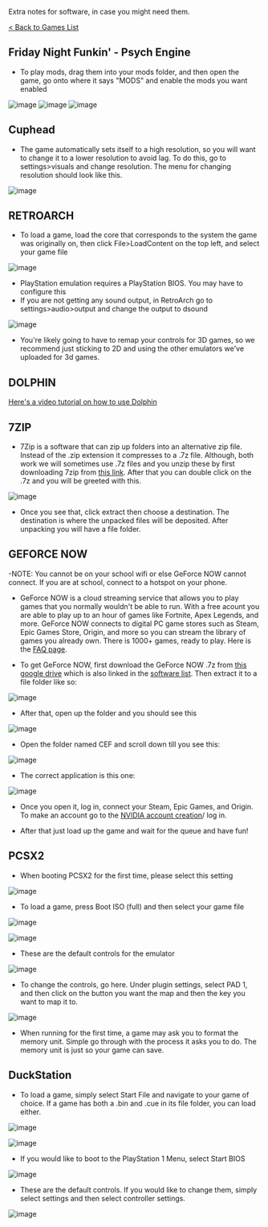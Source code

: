 Extra notes for software, in case you might need them.

[< Back to Games List](https://github.com/Project-Bradnails/Bradnails/blob/main/Software/softwarelist.md)

## Friday Night Funkin' - Psych Engine
- To play mods, drag them into your mods folder, and then open the game, go onto where it says "MODS" and enable the mods you want enabled

![image](https://user-images.githubusercontent.com/96362136/147957647-ba300149-fbe1-47df-bc06-4bb1a5944136.png)
![image](https://user-images.githubusercontent.com/96362136/147957677-1f24641c-6c86-4d24-8c39-5478801d20b0.png)
![image](https://user-images.githubusercontent.com/96362136/147957833-c6456716-1e91-47a2-85a6-5e71e9f901a8.png)




## Cuphead
- The game automatically sets itself to a high resolution, so you will want to change it to a lower resolution to avoid lag. To do this, go to settings>visuals and change resolution. The menu for changing resolution should look like this.

![image](https://user-images.githubusercontent.com/96362136/147957614-dca06c72-d1dc-423e-806d-38f433492e79.png)


## RETROARCH
- To load a game, load the core that corresponds to the system the game was originally on, then click File>LoadContent on the top left, and select your game file

![image](https://user-images.githubusercontent.com/96362136/147957939-a416db90-c7c2-4cfa-acbf-b56b954dc8ee.png)

- PlayStation emulation requires a PlayStation BIOS. You may have to configure this
- If you are not getting any sound output, in RetroArch go to settings>audio>output and change the output to dsound

![image](https://user-images.githubusercontent.com/96362136/147958172-ec535c9f-36cc-452f-9929-f76e1c9f49db.png)


- You're likely going to have to remap your controls for 3D games, so we recommend just sticking to 2D and using the other emulators we've uploaded for 3d games.

## DOLPHIN
[Here's a video tutorial on how to use Dolphin](https://www.youtube.com/watch?v=uj2DyAD8_pg)

## 7ZIP
- 7Zip is a software that can zip up folders into an alternative zip file. Instead of the .zip extension it compresses to a .7z file. Although, both work we will sometimes use .7z files and you unzip these by first downloading 7zip from [this link](https://drive.google.com/file/d/1by7I72v0vP8VvdlOQaE5SnwC3zSoam6z/view?usp=sharing). After that you can double click on the .7z and you will be greeted with this. 

![image](https://user-images.githubusercontent.com/96384765/146795867-1458bf41-95d1-4338-8c91-3e70ca6b2eb7.png)

- Once you see that, click extract then choose a destination. The destination is where the unpacked files will be deposited. After unpacking you will have a file folder.

## GEFORCE NOW
-NOTE: You cannot be on your school wifi or else GeForce NOW cannot connect. If you are at school, connect to a hotspot on your phone.
- GeForce NOW is a cloud streaming service that allows you to play games that you normally wouldn't be able to run. With a free acount you are able to play up to an hour of games like Fortnite, Apex Legends, and more. GeForce NOW connects to digital PC game stores such as Steam, Epic Games Store, Origin, and more so you can stream the library of games you already own. There is 1000+ games, ready to play. Here is the [FAQ page](https://www.nvidia.com/en-us/geforce-now/faq/).

- To get GeForce NOW, first download the GeForce NOW .7z from [this google drive](https://drive.google.com/file/d/1kbVMtYiMOtKc4L_Qd-5dsO54WfhY_hEU/view?usp=sharing) which is also linked in the [software list](https://github.com/Project-Bradnails/Bradnails1/blob/main/Software/softwarelist.md). Then extract it to a file folder like so:    

![image](https://user-images.githubusercontent.com/96384765/146836567-8b215a99-ff1a-477e-bc73-86298759c11d.png)

- After that, open up the folder and you should see this

![image](https://user-images.githubusercontent.com/96384765/146838008-4fbba1e4-04e9-4d82-9ac4-540c225abd41.png)

- Open the folder named CEF and scroll down till you see this:  

![image](https://user-images.githubusercontent.com/96384765/146838713-da5475bc-baf4-45b6-ad01-1b361bf9c0c9.png)

- The correct application is this one:    

![image](https://user-images.githubusercontent.com/96384765/146839350-46292d96-d5ea-411d-9ceb-84630c62d56a.png)


- Once you open it, log in, connect your Steam, Epic Games, and Origin. To make an account go to the [NVIDIA account creation](https://login.nvgs.nvidia.com/v1/login/identifier?key=eyJhbGciOiJIUzI1NiJ9.eyJzZSI6Im9qN0ciLCJ0b2tlbklkIjoiMzE4NTM2MDUwNDczNDM3MTY3Iiwib3QiOiIzMTg1MzYwNTA1ODg3NzkxMDMiLCJpYXQiOjE2NDAwMzg1MDAsImp0aSI6IjhlZTNlODRkLTMzNzEtNGJiYi1hNjYzLTAzZDY0M2YyZTE4OSJ9.hQtKecJqwcUQKHYVWQDFKuvoG007O1dxk-T-TzGOolo&client_id=310670192232366513&prompt=default&context=initial&theme=Noir&preferred_nvidia=true&locale=en-US)/ log in.


- After that just load up the game and wait for the queue and have fun!

## PCSX2
- When booting PCSX2 for the first time, please select this setting

![image](https://user-images.githubusercontent.com/96362136/151085022-b7a98b68-8115-4de9-90b7-d2f3bb50453e.png)

- To load a game, press Boot ISO (full) and then select your game file

![image](https://user-images.githubusercontent.com/96362136/151085147-5f01c4de-b3ab-4910-8661-d92a7ecdab11.png)

![image](https://user-images.githubusercontent.com/96362136/151085212-3a650889-4a10-477d-8267-2624507a6b29.png)

- These are the default controls for the emulator

![image](https://user-images.githubusercontent.com/96362136/151085280-661b67d6-3656-41d5-b138-225c064d1bd5.png)

- To change the controls, go here. Under plugin settings, select PAD 1, and then click on the button you want the map and then the key you want to map it to.

![image](https://user-images.githubusercontent.com/96362136/151085334-ec8a2fd2-9a30-437d-b4e3-06514833f47f.png)

- When running for the first time, a game may ask you to format the memory unit. Simple go through with the process it asks you to do. The memory unit is just so your game can save.

## DuckStation
- To load a game, simply select Start File and navigate to your game of choice. If a game has both a .bin and .cue in its file folder, you can load either.

![image](https://user-images.githubusercontent.com/96362136/151087221-65a485d9-be42-4499-9573-0b6a70fe35ee.png)

![image](https://user-images.githubusercontent.com/96362136/151088128-58e81eda-7de2-49a7-a826-ff7472600659.png)

- If you would like to boot to the PlayStation 1 Menu, select Start BIOS 

![image](https://user-images.githubusercontent.com/96362136/151088209-2f5b8e1c-b5dd-4cd8-86ab-e721a129988a.png)

- These are the default controls. If you would like to change them, simply select settings and then select controller settings. 

![image](https://user-images.githubusercontent.com/96362136/151088320-664bb443-1709-4134-9c3b-fbd60e642b86.png)



